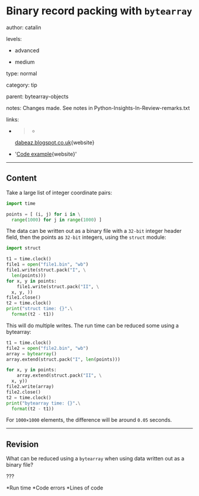 # Binary record packing with `bytearray`
author: catalin

levels:

  - advanced

  - medium

type: normal

category: tip

parent: bytearray-objects

notes: Changes made. See notes in Python-Insights-In-Review-remarks.txt

links:

  - >-
    [dabeaz.blogspot.co.uk](http://dabeaz.blogspot.co.uk/2010/01/few-useful-bytearray-tricks.html){website}

  - '[Code example](https://repl.it/Dca2){website}'

---
## Content

Take a large list of integer coordinate pairs:
```python
import time

points = [ (i, j) for i in \
  range(1000) for j in range(1000) ]
```

The data can be written out as a binary  file with a `32-bit` integer header field, then the points as `32-bit` integers, using the `struct` module:
```python
import struct

t1 = time.clock()
file1 = open("file1.bin", "wb")
file1.write(struct.pack("I", \
  len(points)))
for x, y in points:
    file1.write(struct.pack("II", \
  x, y, ))
file1.close()
t2 = time.clock()
print("struct time: {}".\
  format(t2 - t1))
```

This will do multiple writes. The run time can be reduced some using a bytearray:

```python
t1 = time.clock()
file2 = open("file2.bin", "wb")
array = bytearray()
array.extend(struct.pack("I", len(points)))

for x, y in points:
    array.extend(struct.pack("II", \
  x, y))
file2.write(array)
file2.close()
t2 = time.clock()
print("bytearray time: {}".\
  format(t2 - t1))
```

For `1000×1000` elements, the difference will be around `0.05` seconds.

---
## Revision

What can be reduced using a `bytearray` when using data written out as a binary file? 

???

*Run time
*Code errors
*Lines of code